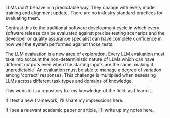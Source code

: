 LLMs don't behave in a predictable way.  They change with every model training and alignment update.  There are no industry standard practices for evaluating them.

Contrast this to the traditional software development cycle in which every software release can be evaluated against precise testing scenarios and the developer or quality assurance specialist can have complete confidence in how well the system performed against those tests.

The LLM evaluation is a new area of exploration.  Every LLM evaluation must take into account the non-deterministic nature of LLMs which can have different outputs even when the starting inputs are the same, making it unpredictable.  An evaluation must be able to manage a degree of variation among 'correct' responses.  This challenge is multiplied when assessing LLMs across different task types and domains of knowledge.

This website is a repository for my knowledge of the field, as I learn it.

If I test a new framework, I'll share my impressions here.

If I see a relevant academic paper or article, I'll write up my notes here.